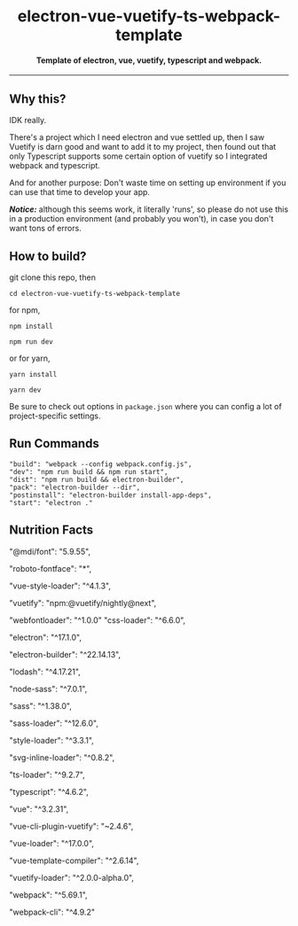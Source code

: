 # <center>electron-vue-vuetify-ts-webpack-template</center>
#### <center>Template of electron, vue, vuetify, typescript and webpack.</center>
***
## Why this?
IDK really. 

There's a project which I need electron and vue settled up, then I saw Vuetify is darn good and want to add it to my project, then found out that only Typescript supports some certain option of vuetify so I integrated webpack and typescript.

And for another purpose: Don't waste time on setting up environment if you can use that time to develop your app.

***Notice:*** although this seems work, it literally 'runs', so please do not use this in a production environment (and probably you won't), in case you don't want tons of errors.

## How to build?
git clone this repo, then

`cd electron-vue-vuetify-ts-webpack-template`

for npm,

`npm install`

`npm run dev`

or for yarn,

`yarn install`

`yarn dev`

Be sure to check out options in `package.json` where you can config a lot of project-specific settings.

## Run Commands
    "build": "webpack --config webpack.config.js",
    "dev": "npm run build && npm run start",
    "dist": "npm run build && electron-builder",
    "pack": "electron-builder --dir",
    "postinstall": "electron-builder install-app-deps",
    "start": "electron ."

## Nutrition Facts

"@mdi/font": "5.9.55",

"roboto-fontface": "*",

"vue-style-loader": "^4.1.3",

"vuetify": "npm:@vuetify/nightly@next",

"webfontloader": "^1.0.0"
"css-loader": "^6.6.0",

"electron": "^17.1.0",

"electron-builder": "^22.14.13",

"lodash": "^4.17.21",

"node-sass": "^7.0.1",

"sass": "^1.38.0",

"sass-loader": "^12.6.0",

"style-loader": "^3.3.1",

"svg-inline-loader": "^0.8.2",

"ts-loader": "^9.2.7",

"typescript": "^4.6.2",

"vue": "^3.2.31",

"vue-cli-plugin-vuetify": "~2.4.6",

"vue-loader": "^17.0.0",

"vue-template-compiler": "^2.6.14",

"vuetify-loader": "^2.0.0-alpha.0",

"webpack": "^5.69.1",

"webpack-cli": "^4.9.2"